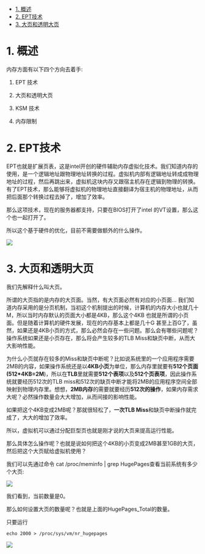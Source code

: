 
<!-- @import "[TOC]" {cmd="toc" depthFrom=1 depthTo=6 orderedList=false} -->

<!-- code_chunk_output -->

- [1. 概述](#1-概述)
- [2. EPT技术](#2-ept技术)
- [3. 大页和透明大页](#3-大页和透明大页)

<!-- /code_chunk_output -->

# 1. 概述

内存方面有以下四个方向去着手: 

1. EPT 技术

2. 大页和透明大页

3. KSM 技术

4. 内存限制

# 2. EPT技术

EPT也就是扩展页表，这是intel开创的硬件辅助内存虚拟化技术。我们知道内存的使用，是一个逻辑地址跟物理地址转换的过程。虚拟机内部有逻辑地址转成成物理地址的过程，然后再跳出来，虚拟机这块内存又跟宿主机存在逻辑到物理的转换。有了EPT技术，那么能够将虚拟机的物理地址直接翻译为宿主机的物理地址，从而把后面那个转换过程去掉了，增加了效率。

那么这项技术，现在的服务器都支持，只要在BIOS打开了intel 的VT设置，那么这个也一起打开了。

所以这个基于硬件的优化，目前不需要做额外的什么操作。

![](./images/2019-04-11-14-17-22.png)

# 3. 大页和透明大页

我们先解释什么叫大页。

所谓的大页指的是内存的大页面。当然，有大页面必然有对应的小页面... 我们知道内存采用的是分页机制，当初这个机制提出的时候，计算机的内存大小也就几十M，所以当时内存默认的页面大小都是4KB，那么这个4KB 也就是所谓的小页面。但是随着计算机的硬件发展，现在的内存基本上都是几十G 甚至上百G了，虽然，如果还是4KB小页的方式，那么必然会存在一些问题。那么会有哪些问题呢？操作系统如果还是小页存在，那么将会产生较多的TLB Miss和缺页中断，从而大大影响性能。

为什么小页就存在较多的Miss和缺页中断呢？比如说系统里的一个应用程序需要2MB的内容，如果操作系统还是以**4KB小页**为单位，那么内存里就要有**512个页面(512*4KB=2M**)，所以在**TLB**里就需要**512个表项**以及**512个页表项**，因此操作系统就要经历512次的TLB miss和512次的缺页中断才能将2MB的应用程序空间全部映射到物理内存里。想想，**2MB内存**的需要就要经历**512次的操作**，如果内存需求大呢？必然操作数量会大大增加，从而间接的影响性能。

如果把这个4KB变成2MB呢？那就很轻松了，**一次TLB Miss**和缺页中断操作就完成了，大大的增加了效率。

所以，虚拟机可以通过分配巨型页也就是刚才说的大页来提高运行性能。

那么具体怎么操作呢？也就是说如何把这个4KB的小页变成2MB甚至1GB的大页，然后把这个大页赋给虚拟机使用？

我们可以先通过命令 cat /proc/meminfo | grep HugePages查看当前系统有多少个大页: 

![](./images/2019-04-11-14-21-07.png)

我们看到，当前数量是0。

那么如何设置大页的数量呢？也就是上面的HugePages_Total的数量。

只要运行

```
echo 2000 > /proc/sys/vm/nr_hugepages 
```

![](./images/2019-04-11-14-22-17.png)





